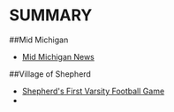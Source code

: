 # SUMMARY

##Mid Michigan

* [Mid Michigan News](08012016/2016-08-02-August-1,-2016-Need-to-Know.md)

##Village of Shepherd

* [Shepherd's First Varsity Football Game](08012016/2016-08-02-From-Andrea-Elizabeth-Hall.md)
* 
